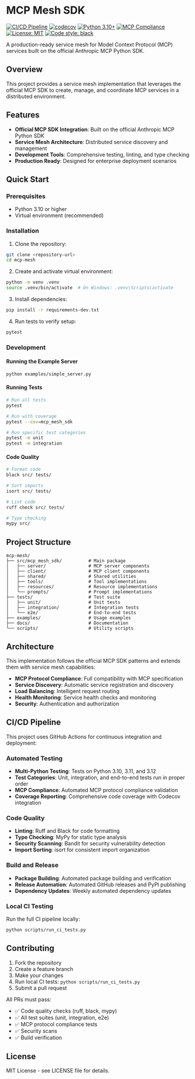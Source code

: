 # MCP Mesh SDK

[![CI/CD Pipeline](https://github.com/yourusername/mcp-mesh/actions/workflows/ci.yml/badge.svg)](https://github.com/yourusername/mcp-mesh/actions/workflows/ci.yml)
[![codecov](https://codecov.io/gh/yourusername/mcp-mesh/branch/main/graph/badge.svg)](https://codecov.io/gh/yourusername/mcp-mesh)
[![Python 3.10+](https://img.shields.io/badge/python-3.10+-blue.svg)](https://www.python.org/downloads/)
[![MCP Compliance](https://img.shields.io/badge/MCP-compliant-green.svg)](https://github.com/anthropics/model-context-protocol)
[![License: MIT](https://img.shields.io/badge/License-MIT-yellow.svg)](https://opensource.org/licenses/MIT)
[![Code style: black](https://img.shields.io/badge/code%20style-black-000000.svg)](https://github.com/psf/black)

A production-ready service mesh for Model Context Protocol (MCP) services built on the official Anthropic MCP Python SDK.

## Overview

This project provides a service mesh implementation that leverages the official MCP SDK to create, manage, and coordinate MCP services in a distributed environment.

## Features

- **Official MCP SDK Integration**: Built on the official Anthropic MCP Python SDK
- **Service Mesh Architecture**: Distributed service discovery and management
- **Development Tools**: Comprehensive testing, linting, and type checking
- **Production Ready**: Designed for enterprise deployment scenarios

## Quick Start

### Prerequisites

- Python 3.10 or higher
- Virtual environment (recommended)

### Installation

1. Clone the repository:

```bash
git clone <repository-url>
cd mcp-mesh
```

2. Create and activate virtual environment:

```bash
python -m venv .venv
source .venv/bin/activate  # On Windows: .venv\Scripts\activate
```

3. Install dependencies:

```bash
pip install -r requirements-dev.txt
```

4. Run tests to verify setup:

```bash
pytest
```

### Development

#### Running the Example Server

```bash
python examples/simple_server.py
```

#### Running Tests

```bash
# Run all tests
pytest

# Run with coverage
pytest --cov=mcp_mesh_sdk

# Run specific test categories
pytest -m unit
pytest -m integration
```

#### Code Quality

```bash
# Format code
black src/ tests/

# Sort imports
isort src/ tests/

# Lint code
ruff check src/ tests/

# Type checking
mypy src/
```

## Project Structure

```
mcp-mesh/
├── src/mcp_mesh_sdk/          # Main package
│   ├── server/                # MCP server components
│   ├── client/                # MCP client components
│   ├── shared/                # Shared utilities
│   ├── tools/                 # Tool implementations
│   ├── resources/             # Resource implementations
│   └── prompts/               # Prompt implementations
├── tests/                     # Test suite
│   ├── unit/                  # Unit tests
│   ├── integration/           # Integration tests
│   └── e2e/                   # End-to-end tests
├── examples/                  # Usage examples
├── docs/                      # Documentation
└── scripts/                   # Utility scripts
```

## Architecture

This implementation follows the official MCP SDK patterns and extends them with service mesh capabilities:

- **MCP Protocol Compliance**: Full compatibility with MCP specification
- **Service Discovery**: Automatic service registration and discovery
- **Load Balancing**: Intelligent request routing
- **Health Monitoring**: Service health checks and monitoring
- **Security**: Authentication and authorization

## CI/CD Pipeline

This project uses GitHub Actions for continuous integration and deployment:

### Automated Testing

- **Multi-Python Testing**: Tests on Python 3.10, 3.11, and 3.12
- **Test Categories**: Unit, integration, and end-to-end tests run in proper order
- **MCP Compliance**: Automated MCP protocol compliance validation
- **Coverage Reporting**: Comprehensive code coverage with Codecov integration

### Code Quality

- **Linting**: Ruff and Black for code formatting
- **Type Checking**: MyPy for static type analysis
- **Security Scanning**: Bandit for security vulnerability detection
- **Import Sorting**: isort for consistent import organization

### Build and Release

- **Package Building**: Automated package building and verification
- **Release Automation**: Automated GitHub releases and PyPI publishing
- **Dependency Updates**: Weekly automated dependency updates

### Local CI Testing

Run the full CI pipeline locally:

```bash
python scripts/run_ci_tests.py
```

## Contributing

1. Fork the repository
2. Create a feature branch
3. Make your changes
4. Run local CI tests: `python scripts/run_ci_tests.py`
5. Submit a pull request

All PRs must pass:

- ✅ Code quality checks (ruff, black, mypy)
- ✅ All test suites (unit, integration, e2e)
- ✅ MCP protocol compliance tests
- ✅ Security scans
- ✅ Build verification

## License

MIT License - see LICENSE file for details.
